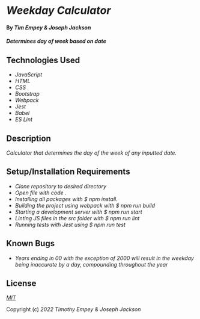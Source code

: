 # _Weekday Calculator_

#### By _**Tim Empey & Joseph Jackson**_

#### _Determines day of week based on date_

## Technologies Used

* _JavaScript_
* _HTML_
* _CSS_
* _Bootstrap_
* _Webpack_
* _Jest_
* _Babel_
* _ES Lint_

## Description

_Calculator that determines the day of the week of any inputted date._

## Setup/Installation Requirements

* _Clone repository to desired directory_
* _Open file with code ._
* _Installing all packages with $ npm install._
* _Building the project using webpack with $ npm run build_
* _Starting a development server with $ npm run start_
* _Linting JS files in the src folder with $ npm run lint_
* _Running tests with Jest using $ npm run test_

## Known Bugs

* _Years ending in 00 with the exception of 2000 will result in the weekday being inaccurate by a day, compounding throughout the year_

## License

_[MIT](https://en.wikipedia.org/wiki/MIT_License)_ 

Copyright (c) _2022_ _Timothy Empey & Joseph Jackson_